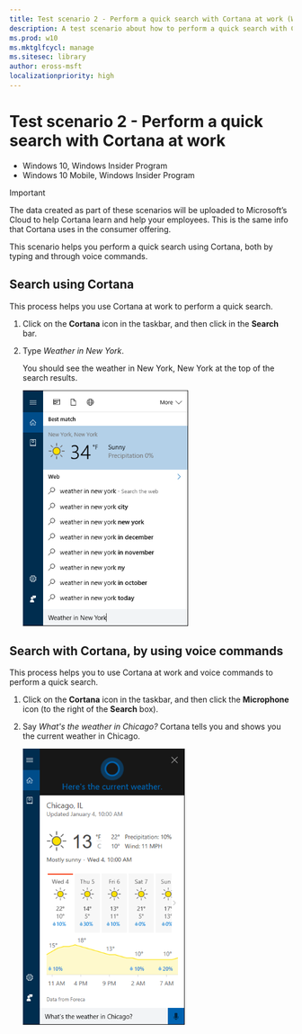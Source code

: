 ```yaml
---
title: Test scenario 2 - Perform a quick search with Cortana at work (Windows 10)
description: A test scenario about how to perform a quick search with Cortana at work.
ms.prod: w10
ms.mktglfcycl: manage
ms.sitesec: library
author: eross-msft
localizationpriority: high
---
```


# Test scenario 2 - Perform a quick search with Cortana at work

-   Windows 10, Windows Insider Program 
-   Windows 10 Mobile, Windows Insider Program

>[!IMPORTANT]
>The data created as part of these scenarios will be uploaded to Microsoft’s Cloud to help Cortana learn and help your employees. This is the same info that Cortana uses in the consumer offering.

This scenario helps you perform a quick search using Cortana, both by typing and through voice commands.

## Search using Cortana
This process helps you use Cortana at work to perform a quick search.

1. Click on the **Cortana** icon in the taskbar, and then click in the **Search** bar.

2. Type *Weather in New York*.

    You should see the weather in New York, New York at the top of the search results.

    ![Cortana at work, showing the weather in New York, New York](images/cortana-newyork-weather.png)    
 
## Search with Cortana, by using voice commands
This process helps you to use Cortana at work and voice commands to perform a quick search.

1. Click on the **Cortana** icon in the taskbar, and then click the **Microphone** icon (to the right of the **Search** box).

2.	Say *What's the weather in Chicago?* Cortana tells you and shows you the current weather in Chicago.

    ![Cortana at work, showing the current weather in Chicago, IL](images/cortana-chicago-weather.png)